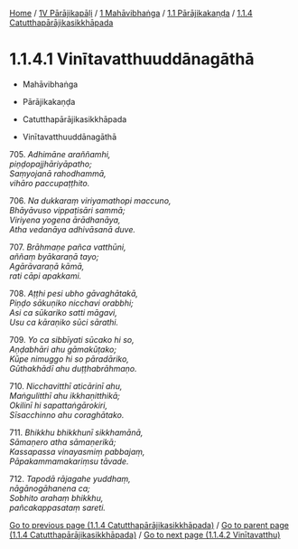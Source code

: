 
[Home](/) / [1V Pārājikapāḷi](../../...md) / [1 Mahāvibhaṅga](../...md) / [1.1 Pārājikakaṇḍa](...md) / [1.1.4 Catutthapārājikasikkhāpada](../1V/1/1.1/1.1.4.md)

# 1.1.4.1 Vinītavatthuuddānagāthā

* Mahāvibhaṅga

* Pārājikakaṇḍa

* Catutthapārājikasikkhāpada

* Vinītavatthuuddānagāthā

705\. _Adhimāne araññamhi,_  
_piṇḍopajjhāriyāpatho;_  
_Saṃyojanā rahodhammā,_  
_vihāro paccupaṭṭhito._  


706\. _Na dukkaraṃ viriyamathopi maccuno,_  
_Bhāyāvuso vippaṭisāri sammā;_  
_Viriyena yogena ārādhanāya,_  
_Atha vedanāya adhivāsanā duve._  


707\. _Brāhmaṇe pañca vatthūni,_  
_aññaṃ byākaraṇā tayo;_  
_Agārāvaraṇā kāmā,_  
_rati cāpi apakkami._  


708\. _Aṭṭhi pesi ubho gāvaghātakā,_  
_Piṇḍo sākuṇiko nicchavi orabbhi;_  
_Asi ca sūkariko satti māgavi,_  
_Usu ca kāraṇiko sūci sārathi._  


709\. _Yo ca sibbīyati sūcako hi so,_  
_Aṇḍabhāri ahu gāmakūṭako;_  
_Kūpe nimuggo hi so pāradāriko,_  
_Gūthakhādī ahu duṭṭhabrāhmaṇo._  


710\. _Nicchavitthī aticārinī ahu,_  
_Maṅgulitthī ahu ikkhaṇitthikā;_  
_Okilinī hi sapattaṅgārokiri,_  
_Sīsacchinno ahu coraghātako._  


711\. _Bhikkhu bhikkhunī sikkhamānā,_  
_Sāmaṇero atha sāmaṇerikā;_  
_Kassapassa vinayasmiṃ pabbajaṃ,_  
_Pāpakammamakariṃsu tāvade._  


712\. _Tapodā rājagahe yuddhaṃ,_  
_nāgānogāhanena ca;_  
_Sobhito arahaṃ bhikkhu,_  
_pañcakappasataṃ sareti._  


[Go to previous page (1.1.4 Catutthapārājikasikkhāpada)](../1V/1/1.1/1.1.4.md) / [Go to parent page (1.1.4 Catutthapārājikasikkhāpada)](../1V/1/1.1/1.1.4.md) / [Go to next page (1.1.4.2 Vinītavatthu)](1.1.4.2.md)


